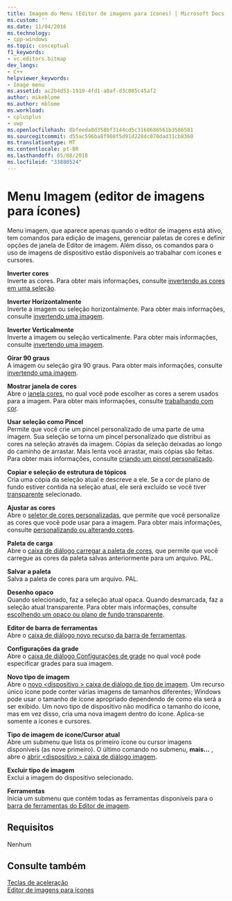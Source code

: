 ```yaml
---
title: Imagem do Menu (Editor de imagens para ícones) | Microsoft Docs
ms.custom: ''
ms.date: 11/04/2016
ms.technology:
- cpp-windows
ms.topic: conceptual
f1_keywords:
- vc.editors.bitmap
dev_langs:
- C++
helpviewer_keywords:
- Image menu
ms.assetid: ac2b4d53-1919-4fd1-a0af-d3c085c45af2
author: mikeblome
ms.author: mblome
ms.workload:
- cplusplus
- uwp
ms.openlocfilehash: 8bfeeda8d358bf3144cd5c3168686561b3586581
ms.sourcegitcommit: d55ac596ba8f908f5d91d228dc070dad31cb8360
ms.translationtype: MT
ms.contentlocale: pt-BR
ms.lasthandoff: 05/08/2018
ms.locfileid: "33880524"
---
```

# <a name="image-menu-image-editor-for-icons"></a>Menu Imagem (editor de imagens para ícones)
Menu imagem, que aparece apenas quando o editor de imagens está ativo, tem comandos para edição de imagens, gerenciar paletas de cores e definir opções de janela de Editor de imagem. Além disso, os comandos para o uso de imagens de dispositivo estão disponíveis ao trabalhar com ícones e cursores.  
  
 **Inverter cores**  
 Inverte as cores. Para obter mais informações, consulte [invertendo as cores em uma seleção](../windows/inverting-the-colors-in-a-selection-image-editor-for-icons.md).  
  
 **Inverter Horizontalmente**  
 Inverte a imagem ou seleção horizontalmente. Para obter mais informações, consulte [invertendo uma imagem](../windows/flipping-an-image-image-editor-for-icons.md).  
  
 **Inverter Verticalmente**  
 Inverte a imagem ou seleção verticalmente. Para obter mais informações, consulte [invertendo uma imagem](../windows/flipping-an-image-image-editor-for-icons.md).  
  
 **Girar 90 graus**  
 A imagem ou seleção gira 90 graus. Para obter mais informações, consulte [invertendo uma imagem](../windows/flipping-an-image-image-editor-for-icons.md).  
  
 **Mostrar janela de cores**  
 Abre o [janela cores](../windows/colors-window-image-editor-for-icons.md), no qual você pode escolher as cores a serem usados para a imagem. Para obter mais informações, consulte [trabalhando com cor](../windows/working-with-color-image-editor-for-icons.md).  
  
 **Usar seleção como Pincel**  
 Permite que você crie um pincel personalizado de uma parte de uma imagem. Sua seleção se torna um pincel personalizado que distribui as cores na seleção através da imagem. Cópias da seleção deixadas ao longo do caminho de arrastar. Mais lenta você arrastar, mais cópias são feitas. Para obter mais informações, consulte [criando um pincel personalizado](../windows/creating-a-custom-brush-image-editor-for-icons.md).  
  
 **Copiar e seleção de estrutura de tópicos**  
 Cria uma cópia da seleção atual e descreve a ele. Se a cor de plano de fundo estiver contida na seleção atual, ele será excluído se você tiver [transparente](../windows/choosing-a-transparent-or-opaque-background-image-editor-for-icons.md) selecionado.  
  
 **Ajustar as cores**  
 Abre o [seletor de cores personalizadas](../windows/custom-color-selector-dialog-box-image-editor-for-icons.md), que permite que você personalize as cores que você pode usar para a imagem. Para obter mais informações, consulte [personalizando ou alterando cores](../windows/customizing-or-changing-colors-image-editor-for-icons.md).  
  
 **Paleta de carga**  
 Abre o [caixa de diálogo carregar a paleta de cores](../windows/load-palette-colors-dialog-box-image-editor-for-icons.md), que permite que você carregue as cores da paleta salvas anteriormente para um arquivo. PAL.  
  
 **Salvar a paleta**  
 Salva a paleta de cores para um arquivo. PAL.  
  
 **Desenho opaco**  
 Quando selecionado, faz a seleção atual opaca. Quando desmarcada, faz a seleção atual transparente. Para obter mais informações, consulte [escolhendo um opaco ou plano de fundo transparente](../windows/choosing-a-transparent-or-opaque-background-image-editor-for-icons.md).  
  
 **Editor de barra de ferramentas**  
 Abre o [caixa de diálogo novo recurso da barra de ferramentas](../windows/new-toolbar-resource-dialog-box.md).  
  
 **Configurações da grade**  
 Abre o [caixa de diálogo Configurações de grade](../windows/grid-settings-dialog-box-image-editor-for-icons.md) no qual você pode especificar grades para sua imagem.  
  
 **Novo tipo de imagem**  
 Abre o [novo \<dispositivo > caixa de diálogo de tipo de imagem](../windows/new-device-image-type-dialog-box-image-editor-for-icons.md). Um recurso único ícone pode conter várias imagens de tamanhos diferentes; Windows pode usar o tamanho de ícone apropriado dependendo de como ela será a ser exibido. Um novo tipo de dispositivo não modifica o tamanho do ícone, mas em vez disso, cria uma nova imagem dentro do ícone. Aplica-se somente a ícones e cursores.  
  
 **Tipo de imagem de ícone/Cursor atual**  
 Abre um submenu que lista os primeiro ícone ou cursor imagens disponíveis (as nove primeiro). O último comando no submenu, **mais...** , abre o [abrir \<dispositivo > caixa de diálogo imagem](../windows/open-device-image-dialog-box-image-editor-for-icons.md).  
  
 **Excluir tipo de imagem**  
 Exclui a imagem do dispositivo selecionado.  
  
 **Ferramentas**  
 Inicia um submenu que contém todas as ferramentas disponíveis para o [barra de ferramentas do Editor de imagem](../windows/toolbar-image-editor-for-icons.md).  
  
## <a name="requirements"></a>Requisitos  
 Nenhum  
  
## <a name="see-also"></a>Consulte também  
 [Teclas de aceleração](../windows/accelerator-keys-image-editor-for-icons.md)   
 [Editor de imagens para ícones](../windows/image-editor-for-icons.md)

